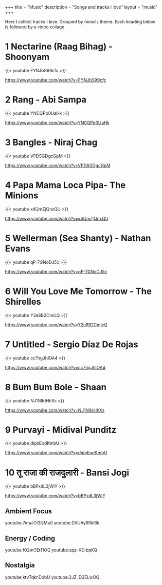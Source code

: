 +++
title = "Music"
description = "Songs and tracks I love"
layout = "music"
+++

Here I collect tracks I love. Grouped by mood / theme. Each heading below is followed by a video collage.

# 1 Nectarine (Raag Bihag) - Shoonyam

{{< youtube FYNJbS99cfc >}}

https://www.youtube.com/watch?v=FYNJbS99cfc
# 2 Rang - Abi Sampa

{{< youtube YNCQPp0UaHk >}}

https://www.youtube.com/watch?v=YNCQPp0UaHk
# 3 Bangles - Niraj Chag

{{< youtube VPDSGDgcGpM >}}

https://www.youtube.com/watch?v=VPDSGDgcGpM
# 4 Papa Mama Loca Pipa- The Minions

{{< youtube x4QmZjQnxQU >}}

https://www.youtube.com/watch?v=x4QmZjQnxQU
# 5 Wellerman (Sea Shanty) - Nathan Evans

{{< youtube qP-7GNoDJ5c >}}

https://www.youtube.com/watch?v=qP-7GNoDJ5c
# 6 Will You Love Me Tomorrow - The Shirelles

{{< youtube Y2e8B2CmicQ >}}

https://www.youtube.com/watch?v=Y2e8B2CmicQ

# 7 Untitled - Sergio Díaz De Rojas
 
{{< youtube cc7hgJhlOA4 >}}

https://www.youtube.com/watch?v=cc7hgJhlOA4
# 8 Bum Bum Bole - Shaan

{{< youtube NJ1NIIdHhXs >}}

https://www.youtube.com/watch?v=NJ1NIIdHhXs
# 9 Purvayi - Midival Punditz

{{< youtube dipbEodKmbU >}}

https://www.youtube.com/watch?v=dipbEodKmbU

# 10 तू राजा की राजदुलारी - Bansi Jogi

{{< youtube bBPxdL3jWlY >}}

https://www.youtube.com/watch?v=bBPxdL3jWlY





## Ambient Focus

youtube:7maJOI3QMu0
youtube:DXUAyRRkI6k

## Energy / Coding

youtube:f02mOEt11OQ
youtube:aqz-KE-bpKQ

## Nostalgia

youtube:ktvTqknDobU
youtube:3JZ_D3ELwOQ

<!-- To add more: create a new heading (##) then add lines starting with youtube:VIDEO_ID -->
